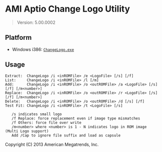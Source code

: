 # AMI Aptio Change Logo Utility

> Version: 5.00.0002

## Platform

- Windows i386: [`ChangeLogo.exe`](ChangeLogo.exe)

## Usage
```
Extract:  ChangeLogo /i <inROMFile> /e <LogoFile> [/s] [/f]
List:     ChangeLogo /i <inROMFile> /l [/m]
Add:      ChangeLogo /i <inROMFile> /o <outROMFile> /a <LogoFile> [/s] [/f] [/m<number>]
Replace:  ChangeLogo /i <inROMFile> /o <outROMFile> /r <LogoFile> [/s] [/f] [/m<number>]
Delete:   ChangeLogo /i <inROMFile> /o <outROMFile> /d [/s] [/f]
Test Fit: ChangeLogo /i <inROMFile> /t <LogoFile> [/s]

   /s indicates small logo
   /f Replace: force replacement even if image type mismatches
   /f Others: force file over write
   /m<number> where <number> is 1 - N indicates logo in ROM image (Multi Logo support)
   Add /Cap to ignore file suffix and load as capsule
```

Copyright (C) 2013 American Megatrends, Inc.
